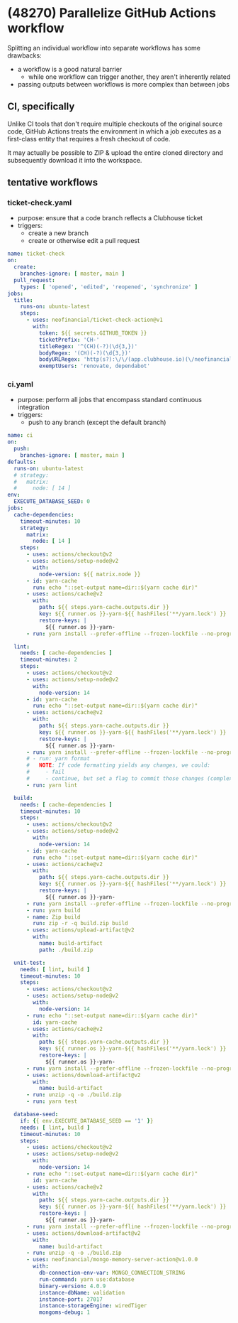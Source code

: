 # (48270) Parallelize GitHub Actions workflow

Splitting an individual workflow into separate workflows has some drawbacks:

* a workflow is a good natural barrier
  * while one workflow can trigger another, they aren't inherently related
* passing outputs between workflows is more complex than between jobs

## CI, specifically

Unlike CI tools that don't require multiple checkouts of the original source code, GitHub Actions treats the environment in which a job executes as a first-class entity that requires a fresh checkout of code.

It may actually be possible to ZIP & upload the entire cloned directory and subsequently download it into the workspace.

## tentative workflows

### ticket-check.yaml

* purpose: ensure that a code branch reflects a Clubhouse ticket
* triggers:
  * create a new branch
  * create or otherwise edit a pull request

```yaml
name: ticket-check
on:
  create:
    branches-ignore: [ master, main ]
  pull_request:
    types: [ 'opened', 'edited', 'reopened', 'synchronize' ]
jobs:
  title:
    runs-on: ubuntu-latest
    steps:
      - uses: neofinancial/ticket-check-action@v1
        with:
          token: ${{ secrets.GITHUB_TOKEN }}
          ticketPrefix: 'CH-'
          titleRegex: '^(CH)(-?)(\d{3,})'
          bodyRegex: '(CH)(-?)(\d{3,})'
          bodyURLRegex: 'http(s?):\/\/(app.clubhouse.io)(\/neofinancial)(\/story)\/\d+'
          exemptUsers: 'renovate, dependabot'
```

### ci.yaml

* purpose: perform all jobs that encompass standard continuous integration
* triggers:
  * push to any branch (except the default branch)

```yaml
name: ci
on:
  push:
    branches-ignore: [ master, main ]
defaults:
  runs-on: ubuntu-latest
  # strategy:
  #   matrix:
  #     node: [ 14 ]
env:
  EXECUTE_DATABASE_SEED: 0
jobs:
  cache-dependencies:
    timeout-minutes: 10
    strategy:
      matrix:
        node: [ 14 ]
    steps:
      - uses: actions/checkout@v2
      - uses: actions/setup-node@v2
        with:
          node-version: ${{ matrix.node }}
      - id: yarn-cache
        run: echo "::set-output name=dir::$(yarn cache dir)"
      - uses: actions/cache@v2
        with:
          path: ${{ steps.yarn-cache.outputs.dir }}
          key: ${{ runner.os }}-yarn-${{ hashFiles('**/yarn.lock') }}
          restore-keys: |
            ${{ runner.os }}-yarn-
      - run: yarn install --prefer-offline --frozen-lockfile --no-progress --non-interactive

  lint:
    needs: [ cache-dependencies ]
    timeout-minutes: 2
    steps:
      - uses: actions/checkout@v2
      - uses: actions/setup-node@v2
        with:
          node-version: 14
      - id: yarn-cache
        run: echo "::set-output name=dir::$(yarn cache dir)"
      - uses: actions/cache@v2
        with:
          path: ${{ steps.yarn-cache.outputs.dir }}
          key: ${{ runner.os }}-yarn-${{ hashFiles('**/yarn.lock') }}
          restore-keys: |
            ${{ runner.os }}-yarn-
      - run: yarn install --prefer-offline --frozen-lockfile --no-progress --non-interactive
      # - run: yarn format
      #   NOTE: If code formatting yields any changes, we could:
      #     - fail
      #     - continue, but set a flag to commit those changes (complexity smell?)
      - run: yarn lint

  build:
    needs: [ cache-dependencies ]
    timeout-minutes: 10
    steps:
      - uses: actions/checkout@v2
      - uses: actions/setup-node@v2
        with:
          node-version: 14
      - id: yarn-cache
        run: echo "::set-output name=dir::$(yarn cache dir)"
      - uses: actions/cache@v2
        with:
          path: ${{ steps.yarn-cache.outputs.dir }}
          key: ${{ runner.os }}-yarn-${{ hashFiles('**/yarn.lock') }}
          restore-keys: |
            ${{ runner.os }}-yarn-
      - run: yarn install --prefer-offline --frozen-lockfile --no-progress --non-interactive
      - run: yarn build
      - name: Zip build
        run: zip -r -q build.zip build
      - uses: actions/upload-artifact@v2
        with:
          name: build-artifact
          path: ./build.zip

  unit-test:
    needs: [ lint, build ]
    timeout-minutes: 10
    steps:
      - uses: actions/checkout@v2
      - uses: actions/setup-node@v2
        with:
          node-version: 14
      - run: echo "::set-output name=dir::$(yarn cache dir)"
        id: yarn-cache
      - uses: actions/cache@v2
        with:
          path: ${{ steps.yarn-cache.outputs.dir }}
          key: ${{ runner.os }}-yarn-${{ hashFiles('**/yarn.lock') }}
          restore-keys: |
            ${{ runner.os }}-yarn-
      - run: yarn install --prefer-offline --frozen-lockfile --no-progress --non-interactive
      - uses: actions/download-artifact@v2
        with:
          name: build-artifact
      - run: unzip -q -o ./build.zip
      - run: yarn test

  database-seed:
    if: {{ env.EXECUTE_DATABASE_SEED == '1' }}
    needs: [ lint, build ]
    timeout-minutes: 10
    steps:
      - uses: actions/checkout@v2
      - uses: actions/setup-node@v2
        with:
          node-version: 14
      - run: echo "::set-output name=dir::$(yarn cache dir)"
        id: yarn-cache
      - uses: actions/cache@v2
        with:
          path: ${{ steps.yarn-cache.outputs.dir }}
          key: ${{ runner.os }}-yarn-${{ hashFiles('**/yarn.lock') }}
          restore-keys: |
            ${{ runner.os }}-yarn-
      - run: yarn install --prefer-offline --frozen-lockfile --no-progress --non-interactive
      - uses: actions/download-artifact@v2
        with:
          name: build-artifact
      - run: unzip -q -o ./build.zip
      - uses: neofinancial/mongo-memory-server-action@v1.0.0
        with:
          db-connection-env-var: MONGO_CONNECTION_STRING
          run-command: yarn use:database
          binary-version: 4.0.9
          instance-dbName: validation
          instance-port: 27017
          instance-storageEngine: wiredTiger
          mongoms-debug: 1
```
